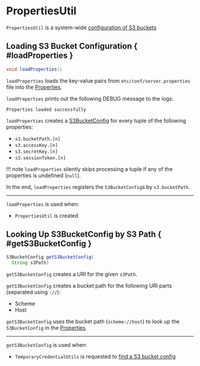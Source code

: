 # PropertiesUtil

`PropertiesUtil` is a system-wide [configuration of S3 buckets](#loadProperties)

## Loading S3 Bucket Configuration { #loadProperties }

```java
void loadProperties()
```

`loadProperties` loads the key-value pairs from `etc/conf/server.properties` file into the [Properties](#properties).

`loadProperties` prints out the following DEBUG message to the logs:

```text
Properties loaded successfully
```

`loadProperties` creates a [S3BucketConfig](S3BucketConfig.md) for every tuple of the following properties:

* `s3.bucketPath.[n]`
* `s3.accessKey.[n]`
* `s3.secretKey.[n]`
* `s3.sessionToken.[n]`

!!! note
    `loadProperties` silently skips processing a tuple if any of the properties is undefined (`null`).

In the end, `loadProperties` registers the `S3BucketConfig`s by `s3.bucketPath`.

---

`loadProperties` is used when:

* `PropertiesUtil` is created

## Looking Up S3BucketConfig by S3 Path { #getS3BucketConfig }

```java
S3BucketConfig getS3BucketConfig(
  String s3Path)
```

`getS3BucketConfig` creates a URI for the given `s3Path`.

`getS3BucketConfig` creates a bucket path for the following URI parts (separated using `://`):

* Scheme
* Host

`getS3BucketConfig` uses the bucket path (`scheme://host`) to look up the `S3BucketConfig` in the [Properties](#properties).

---

`getS3BucketConfig` is used when:

* `TemporaryCredentialUtils` is requested to [find a S3 bucket config](../server/TemporaryCredentialUtils.md#findS3BucketConfig)
